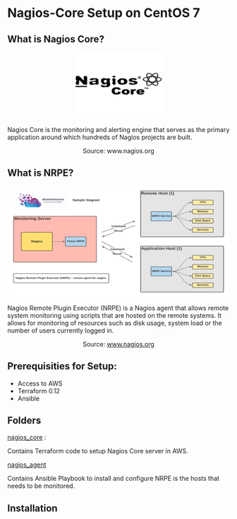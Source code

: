 # Nagios-Core Setup on CentOS 7 

## What is Nagios Core?
<p align="center">
  <img width="200" height="150" src="img/NagiosCore.png">
</p>

Nagios Core is the monitoring and alerting engine that serves as the primary application around which hundreds of Nagios projects are built.
<p align="center">
Source: www.nagios.org
</p>

## What is NRPE? 
<p align="center">
  <img width="500" height="250" src="img/NRPE-Diagram.png">
</p>

Nagios Remote Plugin Executor (NRPE) is a Nagios agent that allows remote system monitoring using scripts that are hosted on the remote systems. It allows for monitoring of resources such as disk usage, system load or the number of users currently logged in.
<p align="center">
Source: 
<a href="www.nagios.org">www.nagios.org</a>
</p> 

## Prerequisities for Setup:

* Access to AWS 
* Terraform 0.12
* Ansible

## Folders 

[nagios_core](nagios_core) :

Contains Terraform code to setup Nagios Core server in AWS. 


[nagios_agent](nagios_agent)

Contains Ansible Playbook to install and configure NRPE is the hosts that needs to be monitored. 

## Installation 
